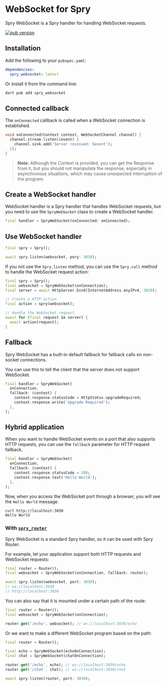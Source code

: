 # WebSocket for Spry

Spry WebSocket is a Spry handler for handling WebSocket requests.

[![pub version](https://img.shields.io/pub/v/spry_websocket.svg)](https://pub.dartlang.org/packages/spry_websocket)

## Installation

Add the following to your `pubspec.yaml`:

```yaml
dependencies:
  spry_websocket: latest
```

Or install it from the command line:

```bash
dart pub add spry_websocket
```

## Connected callback

The `onConnected` callback is called when a WebSocket connection is established.

```dart
void onConnected(Context context, WebSocketChannel channel) {
  channel.stream.listen((event) {
    channel.sink.add('Server received: $event');
  });
}
```

> **Note**: Although the Context is provided, you can get the Response from it, but you should not manipulate the response, especially in asynchronous situations, which may cause unexpected interruption of the program.

## Create a WebSocket handler

WebSocket handler is a Spry handler that handles WebSocket requests, but you need to use the `SpryWebSocket` class to create a WebSocket handler.

```dart
final handler = SpryWebSocket(onConnected: onConnected);
```

## Use WebSocket handler

```dart
final spry = Spry();

await spry.listen(websocket, pory: 3030);
```

If you not use the `Spry.listen` method, you can use the `Spry.call` method to handle the WebSocket request action:

```dart
final spry = Spry();
final websocket = SpryWebSocket(onConnection);
final server = await HttpServer.bind(InternetAddress.anyIPv4, 3030);

// Create a HTTP action
final action = spry(websocket);

// Handle the WebSocket request
await for (final request in server) {
  await action(request);
}
```

## Fallback

Spry WebSocket has a built-in default fallback for fallback calls on non-socket connections.

You can use this to tell the client that the server does not support WebSocket.

```dart
final handler = SpryWebSocket(
  onConnection,
  fallback: (context) {
    context.response.statusCode = HttpStatus.upgradeRequired;
    context.response.write('Upgrade Required');
  },
);
```

## Hybrid application

When you want to handle WebSocket events on a port that also supports HTTP requests, you can use the `fallback` parameter for HTTP request fallback.

```dart
final handler = SpryWebSocket(
  onConnection,
  fallback: (context) {
    context.response.statusCode = 200;
    context.response.text('Hello World');
  },
);
```

Now, when you access the WebSocket port through a browser, you will see the `Hello World` message.

```bash
curl http://localhost:3030
Hello World
```

### With [`spry_router`](https://pub.dartlang.org/packages/spry_router)

Spry WebSocket is a standard Spry handler, so it can be used with Spry Router.

For example, let your application support both HTTP requests and WebSocket requests:

```dart
final router = Router();
final websocket = SpryWebSocket(onConnection, fallback: router);

await spry.listen(websocket, port: 3030);
// ws://localhost:3030
// http://localhost:3030
```

You can also say that it is mounted under a certain path of the route:

```dart
final router = Router();
final websocket = SpryWebSocket(onConnection);

router.get('/echo', websocket); // ws://localhost:3030/echo
```

Or we want to make a different WebSocket program based on the path:

```dart
final router = Router();

final echo = SpryWebSocket(echoOnConnection);
final chat = SpryWebSocket(chatOnConnection);

router.get('/echo', echo); // ws://localhost:3030/echo
router.get('/chat', chat); // ws://localhost:3030/chat

await spry.listen(router, port: 3030);
```
